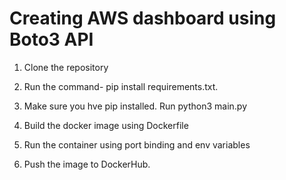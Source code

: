 # Creating AWS dashboard using Boto3 API

1. Clone the repository
2. Run the command- 
   pip install requirements.txt. 
   
3. Make sure you hve pip installed.
   Run python3 main.py
   
4. Build the docker image using Dockerfile
  
5. Run the container using port binding and env variables
 
6. Push the image to DockerHub.
